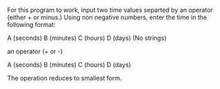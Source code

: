 
For this program to work, input two time values separted by an operator (either + or minus.)
Using non negative numbers, enter the time in the following format:

A (seconds) B (minutes) C (hours) D (days) (No strings)

an operator (+ or -)

A (seconds) B (minutes) C (hours) D (days)

The operation reduces to smallest form.
